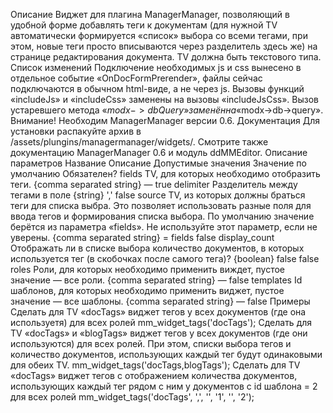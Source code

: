 Описание
Виджет для плагина ManagerManager, позволяющий в удобной форме добавлять теги к документам (для нужной TV автоматически формируется «список» выбора со всеми тегами, при этом, новые теги просто вписываются через разделитель здесь же) на странице редактирования документа.
TV должна быть текстового типа.
Список изменений
Подключение необходимых js и css вынесено в отдельное событие «OnDocFormPrerender», файлы сейчас подключаются в обычном html-виде, а не через js.
Вызовы функций «includeJs» и «includeCss» заменены на вызовы «includeJsCss».
Вызов устаревшего метода «$modx->dbQuery» заменён на «$modx->db->query».
Внимание! Необходим ManagerManager версии 0.6.
Документация
Для установки распакуйте архив в /assets/plungins/managermanager/widgets/. Смотрите также документацию ManagerManager 0.6 и модуль ddMMEditor.
Описание параметров
Название	Описание	Допустимые значения	Значение по умолчанию	Обязателен?
fields	TV, для которых необходимо отобразить теги.	{comma separated string}	—	true
delimiter	Разделитель между тегами в поле	{string}	','	false
source	TV, из которых должны браться теги для списка выбра. Это позволяет использовать разные поля для ввода тегов и формирования списка выбора. По умолчанию значение берётся из параметра «fields». Не используйте этот параметр, если не уверены.	{comma separated string}	= fields	false
display_count	Отображать ли в списке выбора количество документов, в которых используется тег (в скобочках после самого тега)?	{boolean}	false	false
roles	Роли, для которых необходимо применить виждет, пустое значение — все роли.	{comma separated string}	—	false
templates	Id шаблонов, для которых необходимо применить виджет, пустое значение — все шаблоны.	{comma separated string}	—	false
Примеры
Сделать для TV «docTags» виджет тегов у всех документов (где она используетя) для всех ролей
mm_widget_tags('docTags');
Сделать для TV «docTags» и «blogTags» виджет тегов у всех документов (где они используются) для всех ролей.
При этом, списки выбора тегов и количество документов, использующих каждый тег будут одинаковыми для обеих TV.
mm_widget_tags('docTags,blogTags');
Сделать для TV «docTags» виджет тегов с отображением количества документов, использующих каждый тег рядом с ним у документов с id шаблона = 2 для всех ролей
mm_widget_tags('docTags', ',', '', '1', '', '2');